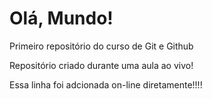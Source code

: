 # Olá, Mundo!
 Primeiro repositório do curso de Git e Github

Repositório criado durante uma aula ao vivo!

Essa linha foi adcionada on-line diretamente!!!!
